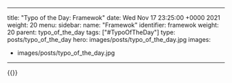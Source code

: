 
---
title: "Typo of the Day: Framewok"
date: Wed Nov 17 23:25:00 +0000 2021
weight: 20
menu:
  sidebar:
    name: "Framewok"
    identifier: framewok
    weight: 20
    parent: typo_of_the_day
tags: ["#TypoOfTheDay"]
type: posts/typo_of_the_day
hero: images/posts/typo_of_the_day.jpg
images:
- images/posts/typo_of_the_day.jpg
---


{{<tweet user="mariatta" id="1461113168839811078">}}

